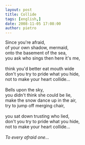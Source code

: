 ```yaml
---
layout: post
title: Collide
tags: [english,]
date: 2008-11-05 17:08:00
author: pietro
---
```

Since you're afraid,<br/>of your own shadow, mermaid,<br/>onto the basement of the sea,<br/>you ask who sings then here it's me,<br/><br/>think you'd better eat mouth wide<br/>don't you try to pride what you hide,<br/>not to make your heart collide...<br/><br/>Bells upon the sky,<br/>you didn't think she could be lie,<br/>make the snow dance up in the air,<br/>try to jump off merging chair,<br/><br/>you sat down trusting who lied,<br/>don't you try to pride what you hide,<br/>not to make your heart collide...<br/><br/><span style="font-style: italic">To every afraid one...</span>
